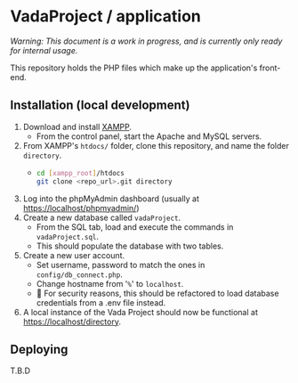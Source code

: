 # VadaProject / application

*Warning: This document is a work in progress, and is currently only ready for internal usage.*

This repository holds the PHP files which make up the application's front-end.

## Installation (local development)

1. Download and install [XAMPP](https://www.apachefriends.org/download.html).
    * From the control panel, start the Apache and MySQL servers.
1. From XAMPP's `htdocs/` folder, clone this repository, and name the folder `directory`.
    * ```sh
      cd [xampp_root]/htdocs
      git clone <repo_url>.git directory
1. Log into the phpMyAdmin dashboard (usually at <https://localhost/phpmyadmin/>)
1. Create a new database called `vadaProject`.
    * From the SQL tab, load and execute the commands in `vadaProject.sql`.
    * This should populate the database with two tables.
1. Create a new user account.
    * Set username, password to match the ones in `config/db_connect.php`.
    * Change hostname from '`%`' to `localhost`.
    * 🚨 For security reasons, this should be refactored to load database credentials from a .env file instead.
1. A local instance of the Vada Project should now be functional at <https://localhost/directory>.

## Deploying

T.B.D
